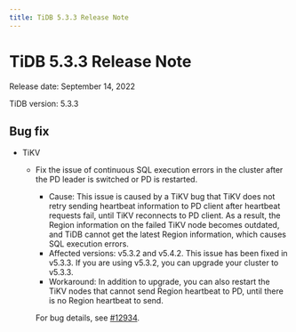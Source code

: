 ```yaml
---
title: TiDB 5.3.3 Release Note
---
```


# TiDB 5.3.3 Release Note

Release date: September 14, 2022

TiDB version: 5.3.3

## Bug fix

+ TiKV

    - Fix the issue of continuous SQL execution errors in the cluster after the PD leader is switched or PD is restarted.

        - Cause: This issue is caused by a TiKV bug that TiKV does not retry sending heartbeat information to PD client after heartbeat requests fail, until TiKV reconnects to PD client. As a result, the Region information on the failed TiKV node becomes outdated, and TiDB cannot get the latest Region information, which causes SQL execution errors.
        - Affected versions: v5.3.2 and v5.4.2. This issue has been fixed in v5.3.3. If you are using v5.3.2, you can upgrade your cluster to v5.3.3.
        - Workaround: In addition to upgrade, you can also restart the TiKV nodes that cannot send Region heartbeat to PD, until there is no Region heartbeat to send.

        For bug details, see [#12934](https://github.com/tikv/tikv/issues/12934).

